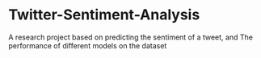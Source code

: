 # Twitter-Sentiment-Analysis
A research project based on predicting the sentiment of a tweet, and The performance of different models on the dataset
